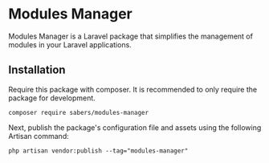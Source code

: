 # Modules Manager

Modules Manager is a Laravel package that simplifies the management of modules in your Laravel applications.


## Installation

Require this package with composer. It is recommended to only require the package for development.

```shell
composer require sabers/modules-manager
```

Next, publish the package's configuration file and assets using the following Artisan command:

```shell
php artisan vendor:publish --tag="modules-manager"
```


